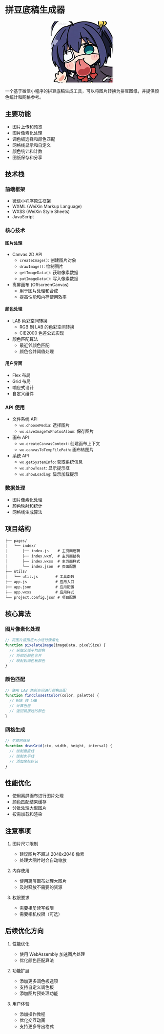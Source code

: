 # 拼豆底稿生成器

<div align="center">
  <img src="./Img//WechatIMG4418.jpg" alt="拼豆底稿生成器 Logo" width="200">
</div>

一个基于微信小程序的拼豆底稿生成工具，可以将图片转换为拼豆图纸，并提供颜色统计和网格参考。

## 主要功能

- 图片上传和预览
- 图片像素化处理
- 调色板选择和颜色匹配
- 网格线显示和自定义
- 颜色统计和计数
- 图纸保存和分享

## 技术栈

### 前端框架
- 微信小程序原生框架
- WXML (WeiXin Markup Language)
- WXSS (WeiXin Style Sheets)
- JavaScript

### 核心技术

#### 图片处理
- Canvas 2D API
  - `createImage()`: 创建图片对象
  - `drawImage()`: 绘制图片
  - `getImageData()`: 获取像素数据
  - `putImageData()`: 写入像素数据
- 离屏画布 (OffscreenCanvas)
  - 用于图片处理和合成
  - 提高性能和内存使用效率

#### 颜色处理
- LAB 色彩空间转换
  - RGB 到 LAB 的色彩空间转换
  - CIE2000 色差公式实现
- 颜色匹配算法
  - 最近邻颜色匹配
  - 颜色合并阈值处理

#### 用户界面
- Flex 布局
- Grid 布局
- 响应式设计
- 自定义组件

### API 使用
- 文件系统 API
  - `wx.chooseMedia`: 选择图片
  - `wx.saveImageToPhotosAlbum`: 保存图片
- 画布 API
  - `wx.createCanvasContext`: 创建画布上下文
  - `wx.canvasToTempFilePath`: 画布转图片
- 系统 API
  - `wx.getSystemInfo`: 获取系统信息
  - `wx.showToast`: 显示提示框
  - `wx.showLoading`: 显示加载提示

### 数据处理
- 图片像素化处理
- 颜色映射和统计
- 网格线生成算法

## 项目结构

```
├── pages/
│   └── index/
│       ├── index.js    # 主页面逻辑
│       ├── index.wxml  # 主页面结构
│       ├── index.wxss  # 主页面样式
│       └── index.json  # 页面配置
├── utils/
│   └── util.js        # 工具函数
├── app.js             # 应用入口
├── app.json           # 应用配置
├── app.wxss           # 应用样式
└── project.config.json # 项目配置
```

## 核心算法

### 图片像素化处理
```javascript
// 将图片按指定大小进行像素化
function pixelateImage(imageData, pixelSize) {
  // 获取区域平均颜色
  // 将相近颜色合并
  // 映射到调色板颜色
}
```

### 颜色匹配
```javascript
// 使用 LAB 色彩空间进行颜色匹配
function findClosestColor(color, palette) {
  // RGB 转 LAB
  // 计算色差
  // 返回最接近的颜色
}
```

### 网格生成
```javascript
// 生成网格线
function drawGrid(ctx, width, height, interval) {
  // 绘制垂直线
  // 绘制水平线
  // 添加坐标标记
}
```

## 性能优化

- 使用离屏画布进行图片处理
- 颜色匹配结果缓存
- 分批处理大型图片
- 按需加载和渲染

## 注意事项

1. 图片尺寸限制
   - 建议图片不超过 2048x2048 像素
   - 处理大图片时会自动缩放

2. 内存使用
   - 使用离屏画布处理大图片
   - 及时释放不需要的资源

3. 权限要求
   - 需要相册读写权限
   - 需要相机权限（可选）

## 后续优化方向

1. 性能优化
   - 使用 WebAssembly 加速图片处理
   - 优化颜色匹配算法

2. 功能扩展
   - 添加更多调色板选项
   - 支持自定义调色板
   - 添加图片预处理功能

3. 用户体验
   - 添加操作教程
   - 优化交互动画
   - 支持更多导出格式 